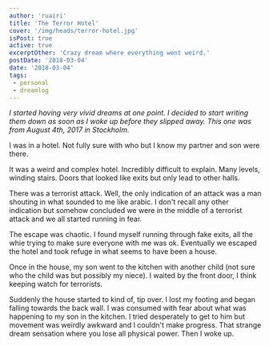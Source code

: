 ```yaml
---
author: 'ruairi'
title: 'The Terror Hotel'
cover: '/img/heads/terror-hotel.jpg'
isPost: true
active: true
excerptOther: 'Crazy dream where everything went weird.'
postDate: '2018-03-04'
date: '2018-03-04'
tags:
 - personal
 - dreamlog
---
```


*I started having very vivid dreams at one point. I decided to start writing them down as soon as I woke up before they slipped away. This one was from August 4th, 2017 in Stockholm.*

I was in a hotel. Not fully sure with who but I know my partner and son were there. 

It was a weird and complex hotel. Incredibly difficult to explain. Many levels, winding stairs. Doors that looked like exits but only lead to other halls. 

There was a terrorist attack. Well, the only indication of an attack was a man shouting in what sounded to me like arabic. I don't recall any other indication but somehow concluded we were in the middle of a terrorist attack and we all started running in fear. 

The escape was chaotic. I found myself running through fake exits, all the whie trying to make sure everyone with me was ok. Eventually we escaped the hotel  and took refuge in what seems to have been a house.

Once in the house, my son went to the kitchen with another child (not sure who the child was but possibly my niece). I waited by the front door, I think keeping watch for terrorists.

Suddenly the house started to kind of, tip over. I lost my footing and began falling towards the back wall. I was consumed with fear about what was happening to my son in the kitchen. I tried desperately to get to him but movement was weirdly awkward and I couldn't make progress. That strange dream sensation where you lose all physical power. Then I woke up.
